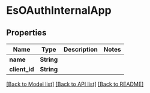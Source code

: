 # EsOAuthInternalApp

## Properties

Name | Type | Description | Notes
------------ | ------------- | ------------- | -------------
**name** | **String** |  | 
**client_id** | **String** |  | 

[[Back to Model list]](../README.md#documentation-for-models) [[Back to API list]](../README.md#documentation-for-api-endpoints) [[Back to README]](../README.md)


